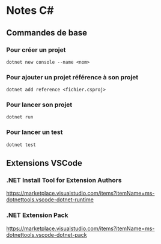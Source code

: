 # Notes C#

## Commandes de base

### Pour créer un projet
```dotnet new console --name <nom>```

### Pour ajouter un projet référence à son projet
```dotnet add reference <fichier.csproj>```

### Pour lancer son projet
```dotnet run```

### Pour lancer un test
```dotnet test```

## Extensions VSCode

### .NET Install Tool for Extension Authors
https://marketplace.visualstudio.com/items?itemName=ms-dotnettools.vscode-dotnet-runtime

### .NET Extension Pack
https://marketplace.visualstudio.com/items?itemName=ms-dotnettools.vscode-dotnet-pack